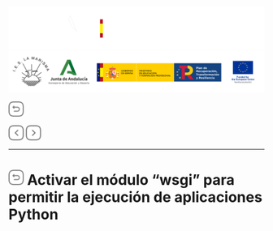 <p style="text-aling:center;height:100px"></p>

![](/md/res/_bannerD.png#gh-dark-mode-only)
![](/md/res/_bannerL.png#gh-light-mode-only)

<a href="/README.md"><img src="/md/res/_back.svg" width="30"></a>

<a href="/md/3.md"><img src="/md/res/_arrow_r.svg" width="30"></a>
<a href="/md/5.md"><img src="/md/res/_arrow.svg" width="30"></a>

---

# [<img src="/md/res/_back.svg" width="30">](/README.md) Activar el módulo “wsgi” para permitir la ejecución de aplicaciones Python

